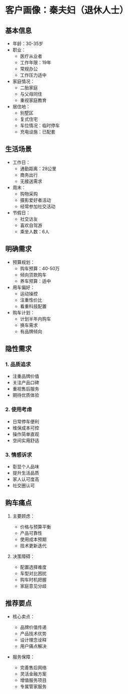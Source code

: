 # 客户画像：秦夫妇（退休人士）

## 基本信息
- 年龄：30-35岁
- 职业：
  - 医疗从业者
  - 工作年限：19年
  - 常规办公
  - 工作压力适中
- 家庭情况：
  - 二胎家庭
  - 与父母同住
  - 重视家庭教育
- 居住地：
  - 别墅区
  - 复式住宅
  - 车位情况：临时停车
  - 充电设施：已配套

## 生活场景
- 工作日：
  - 通勤距离：28公里
  - 商务出行
  - 无接送需求
- 周末：
  - 购物采购
  - 摄影爱好者活动
  - 经常参加社交活动
- 节假日：
  - 社交访友
  - 喜欢自驾游
  - 乘坐人数：6人

## 明确需求
- 预算规划：
  - 购车预算：40-50万
  - 倾向贷款购车
  - 养车预算：适中
- 用车偏好：
  - 运动操控
  - 注重性价比
  - 看重科技配置
- 购车计划：
  - 计划半年内购车
  - 换车需求
  - 有品牌倾向

## 隐性需求
### 1. 品质追求
- 注重品牌价值
- 关注产品口碑
- 重视售后服务
- 期待优质体验

### 2. 使用考虑
- 日常停车便利
- 维保成本可控
- 操作简单直观
- 空间实用舒适

### 3. 情感诉求
- 彰显个人品味
- 提升生活品质
- 家人认可度高
- 社交圈认可

## 购车痛点
1. 主要顾虑：
   - 价格与预算平衡
   - 产品可靠性
   - 使用成本预期
   - 技术更新迭代

2. 决策障碍：
   - 配置选择难度
   - 车型对比困扰
   - 购车时机把握
   - 家庭意见分歧

## 推荐要点
- 核心卖点：
  - 品牌价值传递
  - 产品技术优势
  - 设计理念诠释
  - 用户痛点解决

- 服务保障：
  - 完善售后网络
  - 灵活金融方案
  - 增值服务项目
  - 专属管家服务